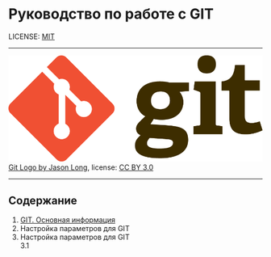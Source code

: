 # **Руководство по работе с GIT**

LICENSE: [MIT](./license.md)

---

![GIT-Logo](./Git-Logo-2Color.png)
[Git Logo by Jason Long](https://git-scm.com/downloads/logos), license: [CC BY 3.0](https://creativecommons.org/licenses/by/3.0/)

---
## Содержание
1. [GIT. Основная информация](./1.md)
2. Настройка параметров для GIT
3. Настройка параметров для GIT  
   3.1 
